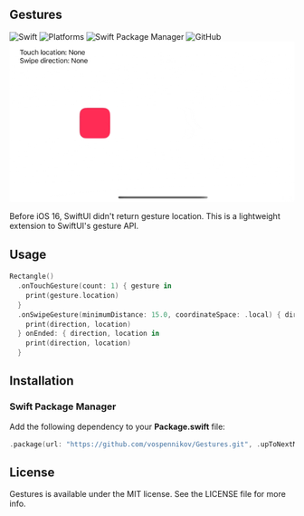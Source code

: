 ## Gestures
![Swift](https://img.shields.io/badge/Swift-5.8-orange?style=flat)
![Platforms](https://img.shields.io/badge/platform-iOS%2013-orange?style=flat)
![Swift Package Manager](https://img.shields.io/badge/Swift_Package_Manager-compatible-orange?style=flat)
![GitHub](https://img.shields.io/badge/licence-MIT-orange)
![Demo](Images/demo.gif)

Before iOS 16, SwiftUI didn't return gesture location. This is a lightweight extension to SwiftUI's gesture API. 

## Usage
```swift
Rectangle()
  .onTouchGesture(count: 1) { gesture in
    print(gesture.location)
  }
  .onSwipeGesture(minimumDistance: 15.0, coordinateSpace: .local) { direction, location in
    print(direction, location)
  } onEnded: { direction, location in
    print(direction, location)
  }
```

## Installation
### Swift Package Manager
Add the following dependency to your **Package.swift** file:
```swift
.package(url: "https://github.com/vospennikov/Gestures.git", .upToNextMinor(from: "1.0.3"))
```

## License
Gestures is available under the MIT license. See the LICENSE file for more info.
